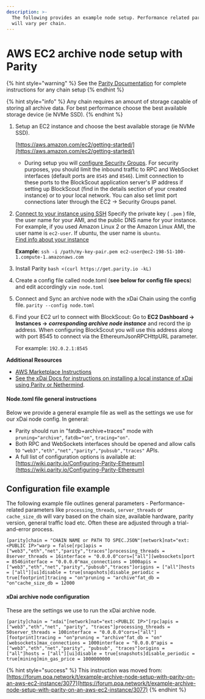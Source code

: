 ```yaml
---
description: >-
  The following provides an example node setup. Performance related parameters
  will vary per chain.
---
```


# AWS EC2 archive node setup with Parity

{% hint style="warning" %}
See the [Parity Documentation](https://wiki.parity.io/) for complete instructions for any chain setup
{% endhint %}

{% hint style="info" %}
Any chain requires an amount of storage capable of storing all archive data. For best performance choose the best available storage device \(ie NVMe SSD\).
{% endhint %}

1. Setup an EC2 instance and choose the best available storage  \(ie NVMe SSD\). 

   [https://aws.amazon.com/ec2/getting-started/](https://aws.amazon.com/ec2/getting-started/)

   * During setup you will [configure Security Groups](https://docs.aws.amazon.com/AWSEC2/latest/UserGuide/using-network-security.html). For security purposes, you should limit the inbound traffic to RPC and WebSocket interfaces \(default ports are `8545` and `8546`\). Limit connection to these ports to the BlockScout application server's IP address if setting up BlockScout \(find in the details section of your created instance\) or to your local network.  You can also set limit port connections later through the EC2 -&gt; Security Groups panel. 

2. [Connect to your instance using SSH](https://docs.aws.amazon.com/AWSEC2/latest/UserGuide/AccessingInstancesLinux.html) Specify the private key \( `.pem` \) file, the user name for your AMI, and the public DNS name for your instance. For example, if you used Amazon Linux 2 or the Amazon Linux AMI, the user name is `ec2-user`. If ubuntu, the user name is `ubuntu`.   
   [Find info about your instance](https://docs.aws.amazon.com/AWSEC2/latest/UserGuide/connection-prereqs.html#connection-prereqs-get-info-about-instance)

  
   **Example:** `ssh -i /path/my-key-pair.pem ec2-user@ec2-198-51-100-1.compute-1.amazonaws.com`  

3. Install Parity `bash <(curl https://get.parity.io -kL)` 
4. Create a config file called node.toml \(**see below for config file specs**\) and edit accordingly `vim node.toml` 
5. Connect and Sync an archive node with the xDai Chain using the config file. `parity --config node.toml` 
6. Find your EC2 url to connect with BlockScout: Go to **EC2 Dashboard -&gt; Instances -&gt;** _**corresponding archive node instance**_ and record the ip address. When configuring BlockScout you will use this address along with port 8545 to connect via the EthereumJsonRPCHttpURL parameter.

   For example: `192.0.2.1:8545`

**Additional Resources**

* [AWS Marketplace Instructions](aws-marketplace-installation.md)
* [See the xDai Docs for instructions on installing a local instance of xDai using Parity or Nethermind](https://www.xdaichain.com/for-developers/install-xdai-client).

#### Node.toml file general instructions

Below we provide a general example file as well as the settings we use for our xDai node config. In general:

* Parity should run in "fatdb+archive+traces" mode with `pruning="archive"`, `fatdb="on"`, `tracing="on"`.
* Both RPC and WebSockets interfaces should be opened and allow calls to `"web3","eth","net","parity","pubsub","traces"` APIs.
* A full list of configuration options is available at: [https://wiki.parity.io/Configuring-Parity-Ethereum](https://wiki.parity.io/Configuring-Parity-Ethereum)

## Configuration file example

The following example file outlines general parameters - Performance-related parameters like `processing_threads`, `server_threads` or `cache_size_db` will vary based on the chain size, available hardware, parity version, general traffic load etc. Often these are adjusted through a trial-and-error process.

```text
[parity]chain = "CHAIN NAME or PATH TO SPEC.JSON"[network]nat="ext:<PUBLIC IP>"warp = false[rpc]apis = ["web3","eth","net","parity","traces"]processing_threads = 8server_threads = 16interface = "0.0.0.0"cors=["all"][websockets]port = 8546interface = "0.0.0.0"max_connections = 1000apis = ["web3","eth","net","parity","pubsub","traces"]origins = ["all"]hosts = ["all"][ui]disable = true[snapshots]disable_periodic = true[footprint]tracing = "on"pruning = "archive"fat_db = "on"cache_size_db = 12000
```

#### xDai archive node configuration

These are the settings we use to run the xDai archive node.

```text
[parity]chain = "xdai"[network]nat="ext:<PUBLIC IP>"[rpc]apis = ["web3","eth","net", "parity", "traces"]processing_threads = 50server_threads = 100interface = "0.0.0.0"cors=["all"][footprint]tracing = "on"pruning = "archive"fat_db = "on"[websockets]max_connections = 1000interface = "0.0.0.0"apis = ["web3","eth","net","parity", "pubsub", "traces"]origins = ["all"]hosts = ["all"][ui]disable = true[snapshots]disable_periodic = true[mining]min_gas_price = 1000000000
```

{% hint style="success" %}
This instruction was moved from: [https://forum.poa.network/t/example-archive-node-setup-with-parity-on-an-aws-ec2-instance/3077](https://forum.poa.network/t/example-archive-node-setup-with-parity-on-an-aws-ec2-instance/3077)
{% endhint %}

